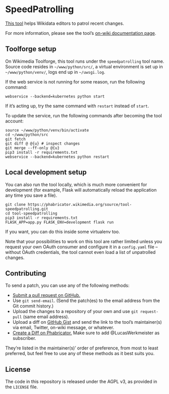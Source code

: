 # SpeedPatrolling

[This tool](https://tools.wmflabs.org/speedpatrolling/) helps Wikidata editors to patrol recent changes.

For more information,
please see the tool’s [on-wiki documentation page](https://www.wikidata.org/wiki/User:Lucas_Werkmeister/SpeedPatrolling).

## Toolforge setup

On Wikimedia Toolforge, this tool runs under the `speedpatrolling` tool name.
Source code resides in `~/www/python/src/`,
a virtual environment is set up in `~/www/python/venv/`,
logs end up in `~/uwsgi.log`.

If the web service is not running for some reason, run the following command:
```
webservice --backend=kubernetes python start
```
If it’s acting up, try the same command with `restart` instead of `start`.

To update the service, run the following commands after becoming the tool account:
```
source ~/www/python/venv/bin/activate
cd ~/www/python/src
git fetch
git diff @ @{u} # inspect changes
git merge --ff-only @{u}
pip3 install -r requirements.txt
webservice --backend=kubernetes python restart
```

## Local development setup

You can also run the tool locally, which is much more convenient for development
(for example, Flask will automatically reload the application any time you save a file).

```
git clone https://phabricator.wikimedia.org/source/tool-speedpatrolling.git
cd tool-speedpatrolling
pip3 install -r requirements.txt
FLASK_APP=app.py FLASK_ENV=development flask run
```

If you want, you can do this inside some virtualenv too.

Note that your possibilities to work on this tool are rather limited
unless you request your own OAuth consumer and configure it in a `config.yaml` file –
without OAuth credentials, the tool cannot even load a list of unpatrolled changes.

## Contributing

To send a patch, you can use any of the following methods:

* [Submit a pull request on GitHub.](https://github.com/lucaswerkmeister/tool-speedpatrolling)
* Use `git send-email`.
  (Send the patch(es) to the email address from the Git commit history.)
* Upload the changes to a repository of your own and use `git request-pull` (same email address).
* Upload a diff on [GitHub Gist](https://gist.github.com/)
  and send the link to the tool’s maintainer(s) via email, Twitter, on-wiki message, or whatever.
* [Create a Diff on Phabricator.](https://phabricator.wikimedia.org/differential/diff/create/)
  Make sure to add @LucasWerkmeister as subscriber.

They’re listed in the maintainer(s)’ order of preference, from most to least preferred,
but feel free to use any of these methods as it best suits you.

## License

The code in this repository is released under the AGPL v3, as provided in the `LICENSE` file.
